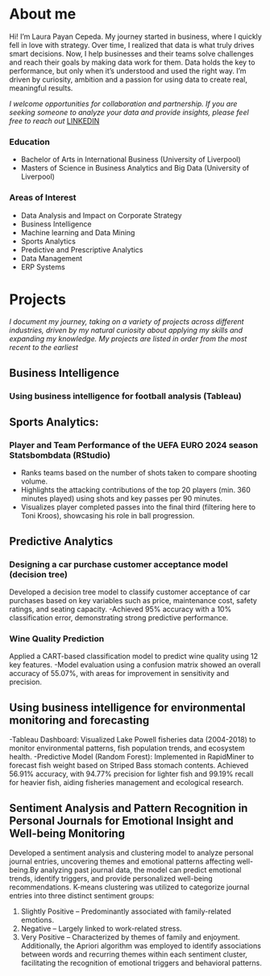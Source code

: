 # About me 
Hi! I’m Laura Payan Cepeda. My journey started in business, where I quickly fell in love with strategy. Over time, I realized that data is what truly drives smart decisions. Now, I help businesses and their teams solve challenges and reach their goals by making data work for them. Data holds the key to performance, but only when it’s understood and used the right way. I’m driven by curiosity, ambition and a passion for using data to create real, meaningful results. 

*I welcome opportunities for collaboration and partnership. If you are seeking someone to analyze your data and provide insights, please feel free to reach out* [LINKEDIN](www.linkedin.com/in/laura-payan-cepeda/) 

### Education 
- Bachelor of Arts in International Business (University of Liverpool)
- Masters of Science in Business Analytics and Big Data (University of Liverpool) 

### Areas of Interest 
- Data Analysis and Impact on Corporate Strategy 
- Business Intelligence 
- Machine learning and Data Mining 
- Sports Analytics 
- Predictive and Prescriptive Analytics
- Data Management
- ERP Systems

# Projects 
*I document my journey, taking on a variety of projects across different industries, driven by my natural curiosity about applying my skills and expanding my knowledge. My projects are listed in order from the most recent to the earliest*

## Business Intelligence

### Using business intelligence for football analysis (Tableau)

## Sports Analytics: 

### Player and Team Performance of the UEFA EURO 2024 season Statsbombdata (RStudio)
- Ranks teams based on the number of shots taken to compare shooting volume.
- Highlights the attacking contributions of the top 20 players (min. 360 minutes played) using shots and key passes per 90 minutes.
- Visualizes player completed passes into the final third (filtering here to Toni Kroos), showcasing his role in ball progression.

## Predictive Analytics 

### Designing a car purchase customer acceptance model (decision tree)
Developed a decision tree model to classify customer acceptance of car purchases based on key variables such as price, maintenance cost, safety ratings, and seating capacity.
-Achieved 95% accuracy with a 10% classification error, demonstrating strong predictive performance.

### Wine Quality Prediction 
Applied a CART-based classification model to predict wine quality using 12 key features.
-Model evaluation using a confusion matrix showed an overall accuracy of 55.07%, with areas for improvement in sensitivity and precision.

## Using business intelligence for environmental monitoring and forecasting 
-Tableau Dashboard: Visualized Lake Powell fisheries data (2004-2018) to monitor environmental patterns, fish population trends, and ecosystem health.
-Predictive Model (Random Forest): Implemented in RapidMiner to forecast fish weight based on Striped Bass stomach contents. Achieved 56.91% accuracy, with 94.77% precision for lighter fish and 99.19% recall for heavier fish, aiding fisheries management and ecological research.

 ## Sentiment Analysis and Pattern Recognition in Personal Journals for Emotional Insight and Well-being Monitoring
Developed a sentiment analysis and clustering model to analyze personal journal entries, uncovering themes and emotional patterns affecting well-being.By analyzing past journal data, the model can predict emotional trends, identify triggers, and provide personalized well-being recommendations. 
K-means clustering was utilized to categorize journal entries into three distinct sentiment groups:
1. Slightly Positive – Predominantly associated with family-related emotions.
2. Negative – Largely linked to work-related stress.
3. Very Positive – Characterized by themes of family and enjoyment.
Additionally, the Apriori algorithm was employed to identify associations between words and recurring themes within each sentiment cluster, facilitating the recognition of emotional triggers and behavioral patterns. 



